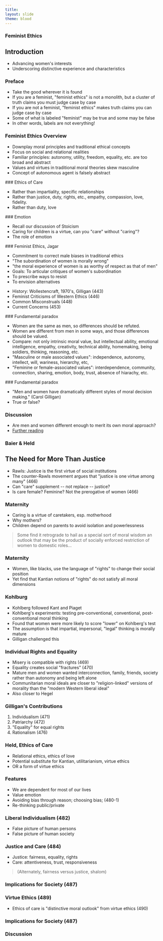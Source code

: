 ```yaml
---
title: 
layout: slide
theme: blood
---
```


<section><!--Intro slide begin-->
<section data-background="http://i.huffpost.com/gen/2395382/images/o-FEMINISM-IN-2014-facebook.jpg" data-markdown><!--Intro slide begin-->


# Feminist Ethics

</section><section data-markdown><!--Intro slide end-->

## Introduction

- Advancing women's interests
- Underscoring distinctive experience and characteristics

</section><section data-markdown>


### Preface

- Take the good wherever it is found
- If you are a feminist, "feminist ethics" is not a monolith, but a cluster of truth claims you must judge case by case
- If you are not a feminist, "feminist ethics" makes truth claims you can judge case by case
- Some of what is labeled "feminist" may be true and some may be false
- In other words, labels are not everything!

</section>
<section data-markdown data-background="https://bossip.files.wordpress.com/2015/08/woman21.jpg?w=700">  <!--Slide Beginning-->

</section>
<section data-markdown>

</section><section data-markdown data-background="http://img05.deviantart.net/fa26/i/2015/350/e/e/i_am_not_a_feminist_by_bjsparky-d94w2y1.jpg">

</section>
<section data-markdown>

### Feminist Ethics Overview

- Downplay moral principles and traditional ethical concepts
- Focus on social and relational realities
- Familiar principles: autonomy, utility, freedom, equality, etc. are too broad and abstract
- Values and virtues in traditional moral theories skew masculine 
- Concept of autonomous agent is falsely abstract



</section><section data-markdown>
### Ethics of Care

- Rather than impartiality, specific relationships
- Rather than justice, duty, rights, etc., empathy, compassion, love, fidelity. 
- Rather than duty, love


</section><section data-markdown>
### Emotion

- Recall our discussion of Stoicism
- Caring for children is a virtue, can you "care" without "caring"?
- The role of emotion 

</section><section data-markdown>
### Feminist Ethics, Jagar

- Commitment to correct male biases in traditional ethics
- "The subordination of women is morally wrong"
- "the moral experience of women is as worthy of respect as that of men"
- Goals: To articular critiques of women's subordination
- To prescribe ways to resist
- To envision alternatives

</section><section data-markdown>

- History: Wollestencraft, 1970's, Gilligan (443)
- Feminist Criticisms of Western Ethics (446)
- Common Misconstruals (448)
- Current Concerns (453)



</section><section data-markdown>
### Fundamental paradox

- Women are the same as men, so differences should be refuted.
- Women are different from men in some ways, and those differences should be valued. 
- Compare: not only intrinsic moral value, but intellectual ability, emotional intelligence, empathy, creativity, technical ability, homemaking, being soldiers, thinking, reasoning, etc. 
- "Masculine or male associated values": independence, autonomy, intellect, will, wariness, hierarchy, etc,
- "Feminine or female-associated values": interdependence, community, connection, sharing, emotion, body, trust, absence of hiarachy, etc.

</section><section data-markdown>
### Fundamental paradox

- "Men and women have dramatically different styles of moral decision making." (Carol Gilligan)
- True or false? 



</section><section data-markdown>

### Discussion

* Are men and women different enough to merit its own moral approach? 
* [Further reading](http://nymag.com/thecut/2017/02/self-empowerment-is-just-another-word-for-narcissism.html)



</section>
</section><!--Slide end-->


<section><!--Intro slide begin-->
<section data-background="http://i.huffpost.com/gen/2395382/images/o-FEMINISM-IN-2014-facebook.jpg" data-markdown><!--Intro slide begin-->


# Baier & Held

</section><section data-markdown><!--Intro slide end-->

## The Need for More Than Justice

- Rawls: Justice is the first virtue of social institutions 
- The counter-Rawls movement argues that "justice is one virtue among many" (466)
- Can "care" supplement -- not replace -- justice?
- Is care female? Feminine? Not the prerogative of women (466)

</section><section data-markdown>

### Maternity

- Caring is a virtue of caretakers, esp. motherhood
- Why mothers?
- Children depend on parents to avoid isolation and powerlessness


> Some find it retrograde to hail as a special sort of moral wisdom an outlook that may be the product of socially enforced restriction of women to domestic roles...


</section><section data-markdown>

### Maternity

- Women, like blacks, use the language of "rights" to change their social position
- Yet find that Kantian notions of "rights" do not satisfy all moral dimensions


</section><section data-markdown>

### Kohlburg

- Kohlberg followed Kant and Piaget
- Kohlberg's experiments: testing pre-conventional, conventional, post-conventional moral thinking
- Found that women were more likely to score "lower" on Kohlberg's test
- The assumption is that impartial, impersonal, "legal" thinking is morally mature
- Gilligan challenged this



</section><section data-markdown>

### Individual Rights and Equality

- Misery is compatible with rights (469)
- Equality creates social "fractures" (470)
- Mature men and women wanted interconnection, family, friends, society rather than autonomy and being left alone
- Communitarian moral ideals are closer to "religion-linked" versions of morality than the "modern Western liberal ideal"
- Also closer to Hegel


</section><section data-markdown>

### Gilligan's Contributions

1. Individualism (471)
2. Patriarchy (472)
3. "Equality" for equal rights
4. Rationalism (476)


</section><section data-markdown>

### Held, Ethics of Care

- Relational ethics, ethics of love
- Potential substitute for Kantian, utilitarianism, virtue ethics
- OR a form of virtue ethics


</section><section data-markdown>

### Features

- We are dependent for most of our lives
- Value emotion
- Avoiding bias through reason; choosing bias; (480-1)
- Re-thinking public/private


</section><section data-markdown>

### Liberal Individualism (482)

- False picture of human persons
- False picture of human society

</section><section data-markdown>

### Justice and Care (484)

- Justice: fairness, equality, rights
- Care: attentiveness, trust, responsiveness

>(Alternately, fairness versus justice, shalom)

</section><section data-markdown>

### Implications for Society (487)



</section><section data-markdown>

### Virtue Ethics (489)

- Ethics of care is "distinctive moral outlook" from virtue ethics (490)

</section><section data-markdown>

### Implications for Society (487)








</section><section data-markdown>

### Discussion

</section>
</section><!--Slide end-->